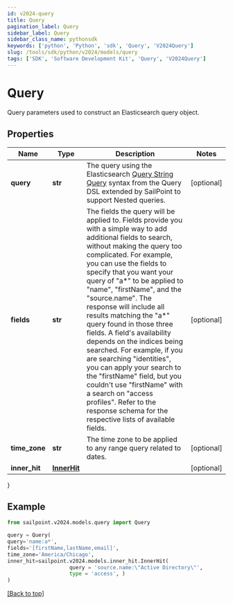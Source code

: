 ```yaml
---
id: v2024-query
title: Query
pagination_label: Query
sidebar_label: Query
sidebar_class_name: pythonsdk
keywords: ['python', 'Python', 'sdk', 'Query', 'V2024Query']
slug: /tools/sdk/python/v2024/models/query
tags: ['SDK', 'Software Development Kit', 'Query', 'V2024Query']
---
```


# Query

Query parameters used to construct an Elasticsearch query object.

## Properties

| Name | Type | Description | Notes |
| --- | --- | --- | --- |
| **query** | **str** | The query using the Elasticsearch [Query String Query](https://www.elastic.co/guide/en/elasticsearch/reference/5.2/query-dsl-query-string-query.html#query-string) syntax from the Query DSL extended by SailPoint to support Nested queries. | [optional] |
| **fields** | **str** | The fields the query will be applied to. Fields provide you with a simple way to add additional fields to search, without making the query too complicated. For example, you can use the fields to specify that you want your query of \"a*\" to be applied to \"name\", \"firstName\", and the \"source.name\". The response will include all results matching the \"a*\" query found in those three fields. A field's availability depends on the indices being searched. For example, if you are searching \"identities\", you can apply your search to the \"firstName\" field, but you couldn't use \"firstName\" with a search on \"access profiles\". Refer to the response schema for the respective lists of available fields. | [optional] |
| **time_zone** | **str** | The time zone to be applied to any range query related to dates. | [optional] |
| **inner_hit** | [**InnerHit**](inner-hit) |  | [optional] |

}

## Example

```python
from sailpoint.v2024.models.query import Query

query = Query(
query='name:a*',
fields='[firstName,lastName,email]',
time_zone='America/Chicago',
inner_hit=sailpoint.v2024.models.inner_hit.InnerHit(
                    query = 'source.name:\"Active Directory\"',
                    type = 'access', )
)

```

[[Back to top]](#)
